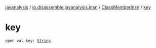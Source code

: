 [javanalysis](../../index.md) / [io.disassemble.javanalysis.insn](../index.md) / [ClassMemberInsn](index.md) / [key](./key.md)

# key

`open val key: `[`String`](https://kotlinlang.org/api/latest/jvm/stdlib/kotlin/-string/index.html)